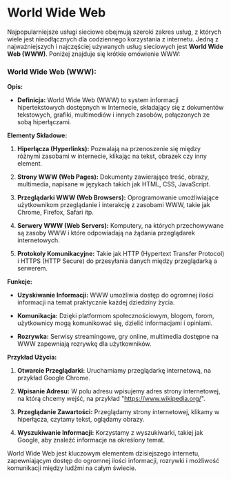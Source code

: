 # World Wide Web

Najpopularniejsze usługi sieciowe obejmują szeroki zakres usług, z których wiele jest nieodłącznych dla codziennego korzystania z internetu. Jedną z najważniejszych i najczęściej używanych usług sieciowych jest **World Wide Web (WWW)**. Poniżej znajduje się krótkie omówienie WWW:

### World Wide Web (WWW):

**Opis:**
- **Definicja:** World Wide Web (WWW) to system informacji hipertekstowych dostępnych w Internecie, składający się z dokumentów tekstowych, grafiki, multimediów i innych zasobów, połączonych ze sobą hiperłączami.
  
**Elementy Składowe:**
1. **Hiperłącza (Hyperlinks):** Pozwalają na przenoszenie się między różnymi zasobami w internecie, klikając na tekst, obrazek czy inny element.
  
2. **Strony WWW (Web Pages):** Dokumenty zawierające treść, obrazy, multimedia, napisane w językach takich jak HTML, CSS, JavaScript.
  
3. **Przeglądarki WWW (Web Browsers):** Oprogramowanie umożliwiające użytkownikom przeglądanie i interakcję z zasobami WWW, takie jak Chrome, Firefox, Safari itp.

4. **Serwery WWW (Web Servers):** Komputery, na których przechowywane są zasoby WWW i które odpowiadają na żądania przeglądarek internetowych.

5. **Protokoły Komunikacyjne:** Takie jak HTTP (Hypertext Transfer Protocol) i HTTPS (HTTP Secure) do przesyłania danych między przeglądarką a serwerem.

**Funkcje:**
- **Uzyskiwanie Informacji:** WWW umożliwia dostęp do ogromnej ilości informacji na temat praktycznie każdej dziedziny życia.
  
- **Komunikacja:** Dzięki platformom społecznościowym, blogom, forom, użytkownicy mogą komunikować się, dzielić informacjami i opiniami.

- **Rozrywka:** Serwisy streamingowe, gry online, multimedia dostępne na WWW zapewniają rozrywkę dla użytkowników.

**Przykład Użycia:**
1. **Otwarcie Przeglądarki:** Uruchamiamy przeglądarkę internetową, na przykład Google Chrome.
  
2. **Wpisanie Adresu:** W polu adresu wpisujemy adres strony internetowej, na którą chcemy wejść, na przykład "https://www.wikipedia.org/".
  
3. **Przeglądanie Zawartości:** Przeglądamy strony internetowej, klikamy w hiperłącza, czytamy tekst, oglądamy obrazy.

4. **Wyszukiwanie Informacji:** Korzystamy z wyszukiwarki, takiej jak Google, aby znaleźć informacje na określony temat.

World Wide Web jest kluczowym elementem dzisiejszego internetu, zapewniającym dostęp do ogromnej ilości informacji, rozrywki i możliwość komunikacji między ludźmi na całym świecie.